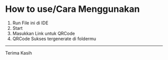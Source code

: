 # How to use/Cara Menggunakan

1. Run File ini di IDE
2. Start
3. Masukkan Link untuk QRCode
4. QRCode Sukses tergenerate di foldermu

---


Terima Kasih

